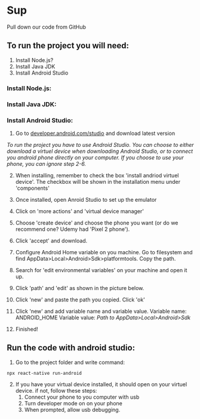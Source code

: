 # Sup
Pull down our code from GitHub

## To run the project you will need:
1. Install Node.js?
2. Install Java JDK
3. Install Android Studio

### Install Node.js:

### Install Java JDK:

### Install Android Studio:
1. Go to [developer.android.com/studio](developer.android.com/studio) and download latest version

*To run the project you have to use Android Studio. You can choose to either download a virtuel device when downloading Android Studio, or to connect you android phone directly on your computer. If you choose to use your phone, you can ignore step 2-6.*

2. When installing, remember to check the box 'install andriod virtuel device'. The checkbox will be shown in the installation menu under 'components' 
3. Once installed, open Anroid Studio to set up the emulator
4. Click on 'more actions' and 'virtual device manager' 
5. Choose 'create device' and choose the phone you want (or do we recommend one? Udemy had 'Pixel 2 phone'). 
6. Click 'accept' and download. 

7. Configure Android Home variable on you machine. Go to filesystem and find AppData>Local>Android>Sdk>platformtools. Copy the path. 
8. Search for 'edit environmental variables' on your machine and open it up. 
9. Click 'path' and 'edit' as shown in the picture below.
10. Click 'new' and paste the path you copied. Click 'ok'
11. Click 'new' and add variable name and variable value. 
    Variable name: ANDROID_HOME
    Variable value: *Path to AppData>Local>Android>Sdk*
12. Finished!

## Run the code with android studio:

1. Go to the project folder and write command:  
```
npx react-native run-android
```
2. If you have your virtual device installed, it should open on your virtuel device. if not, follow these steps: 
    1. Connect your phone to you computer with usb
    2. Turn developer mode on on your phone
    3. When prompted, allow usb debugging. 
 
